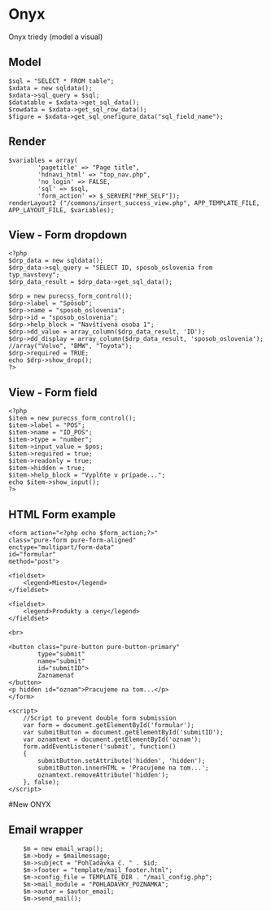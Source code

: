 # Onyx
Onyx triedy (model a visual)

## Model

    $sql = "SELECT * FROM table";
    $xdata = new sqldata();
    $xdata->sql_query = $sql;
    $datatable = $xdata->get_sql_data();
    $rowdata = $xdata->get_sql_row_data();
    $figure = $xdata->get_sql_onefigure_data("sql_field_name");

## Render

    $variables = array(
            'pagetitle' => "Page title",
            'hdnavi_html' => "top_nav.php",
            'no_login' => FALSE,
            'sql' => $sql,
            'form_action' => $_SERVER["PHP_SELF"]);
    renderLayout2 ("/commons/insert_success_view.php", APP_TEMPLATE_FILE, APP_LAYOUT_FILE, $variables);

## View - Form dropdown

    <?php
    $drp_data = new sqldata();
    $drp_data->sql_query = "SELECT ID, sposob_oslovenia from typ_navstevy";
    $drp_data_result = $drp_data->get_sql_data();
    
    $drp = new purecss_form_control();
    $drp->label = "Spôsob";
    $drp->name = "sposob_oslovenia";
    $drp->id = "sposob_oslovenia";
    $drp->help_block = "Navštívená osoba 1";
    $drp->dd_value = array_column($drp_data_result, 'ID');
    $drp->dd_display = array_column($drp_data_result, 'sposob_oslovenia'); //array("Volvo", "BMW", "Toyota");
    $drp->required = TRUE;
    echo $drp->show_drop();
    ?>

## View - Form field

    <?php
    $item = new purecss_form_control();
    $item->label = "POS";
    $item->name = "ID_POS";
    $item->type = "number";
    $item->input_value = $pos;
    $item->required = true;
    $item->readonly = true;
    $item->hidden = true;
    $item->help_block = "Vyplňte v prípade...";
    echo $item->show_input();
    ?>

## HTML Form example

    <form action="<?php echo $form_action;?>"
    class="pure-form pure-form-aligned"
    enctype="multipart/form-data"
    id="formular"
    method="post">
    
    <fieldset>
        <legend>Miesto</legend>
    </fieldset>

    <fieldset>
        <legend>Produkty a ceny</legend>
    </fieldset>

    <br>

    <button class="pure-button pure-button-primary"
            type="submit"
            name="submit"
            id="submitID">
            Zaznamenať
    </button>
    <p hidden id="oznam">Pracujeme na tom...</p>
    </form>

    <script>
        //Script to prevent double form submission
        var form = document.getElementById('formular');
        var submitButton = document.getElementById('submitID');
        var oznamtext = document.getElementById('oznam');
        form.addEventListener('submit', function()
        {
            submitButton.setAttribute('hidden', 'hidden');
            submitButton.innerHTML = 'Pracujeme na tom...';
            oznamtext.removeAttribute('hidden');
        }, false);
    </script>

#New ONYX

## Email wrapper

        $m = new email_wrap();
        $m->body = $mailmessage;
        $m->subject = "Pohľadávka č. " . $id;
        $m->footer = "template/mail_footer.html";
        $m->config_file = TEMPLATE_DIR . "/mail_config.php";
        $m->mail_module = "POHLADAVKY_POZNAMKA";
        $m->autor = $autor_email;
        $m->send_mail();
